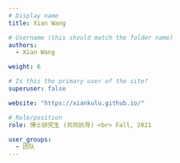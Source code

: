 ```yaml
---
# Display name
title: Xian Wang

# Username (this should match the folder name)
authors:
  - Xian Wang

weight: 6

# Is this the primary user of the site?
superuser: false

website: "https://xiankulu.github.io/"

# Role/position
role: 博士研究生 (共同执导) <br> Fall, 2021

user_groups:
  - 团队
---
```


